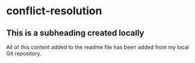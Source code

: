 # conflict-resolution


 ## This is a subheading created locally

  All of this content added to the readme file has been added from my local Git repository.
